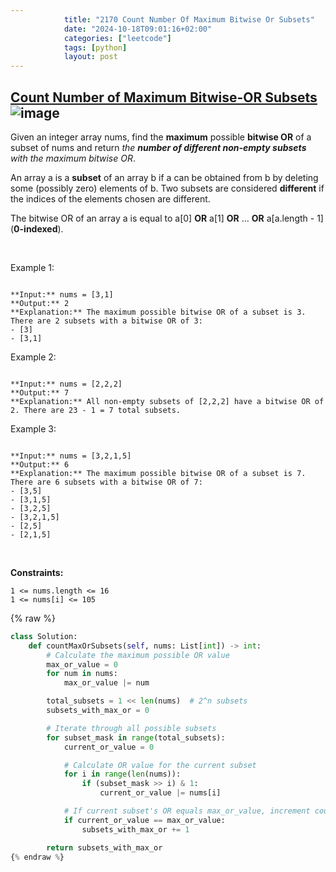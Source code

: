 ```yaml
---
            title: "2170 Count Number Of Maximum Bitwise Or Subsets"
            date: "2024-10-18T09:01:16+02:00"
            categories: ["leetcode"]
            tags: [python]
            layout: post
---
```

            
## [Count Number of Maximum Bitwise-OR Subsets](https://leetcode.com/problems/count-number-of-maximum-bitwise-or-subsets) ![image](https://img.shields.io/badge/Difficulty-Medium-orange)

Given an integer array nums, find the **maximum** possible **bitwise OR** of a subset of nums and return *the **number of different non-empty subsets** with the maximum bitwise OR*.

An array a is a **subset** of an array b if a can be obtained from b by deleting some (possibly zero) elements of b. Two subsets are considered **different** if the indices of the elements chosen are different.

The bitwise OR of an array a is equal to a[0] **OR** a[1] **OR** ... **OR** a[a.length - 1] (**0-indexed**).

 

Example 1:

```

**Input:** nums = [3,1]
**Output:** 2
**Explanation:** The maximum possible bitwise OR of a subset is 3. There are 2 subsets with a bitwise OR of 3:
- [3]
- [3,1]

```

Example 2:

```

**Input:** nums = [2,2,2]
**Output:** 7
**Explanation:** All non-empty subsets of [2,2,2] have a bitwise OR of 2. There are 23 - 1 = 7 total subsets.

```

Example 3:

```

**Input:** nums = [3,2,1,5]
**Output:** 6
**Explanation:** The maximum possible bitwise OR of a subset is 7. There are 6 subsets with a bitwise OR of 7:
- [3,5]
- [3,1,5]
- [3,2,5]
- [3,2,1,5]
- [2,5]
- [2,1,5]
```

 

**Constraints:**

	1 <= nums.length <= 16
	1 <= nums[i] <= 105

{% raw %}
```python
class Solution:
    def countMaxOrSubsets(self, nums: List[int]) -> int:
        # Calculate the maximum possible OR value
        max_or_value = 0
        for num in nums:
            max_or_value |= num

        total_subsets = 1 << len(nums)  # 2^n subsets
        subsets_with_max_or = 0

        # Iterate through all possible subsets
        for subset_mask in range(total_subsets):
            current_or_value = 0

            # Calculate OR value for the current subset
            for i in range(len(nums)):
                if (subset_mask >> i) & 1:
                    current_or_value |= nums[i]

            # If current subset's OR equals max_or_value, increment count
            if current_or_value == max_or_value:
                subsets_with_max_or += 1

        return subsets_with_max_or
{% endraw %}
